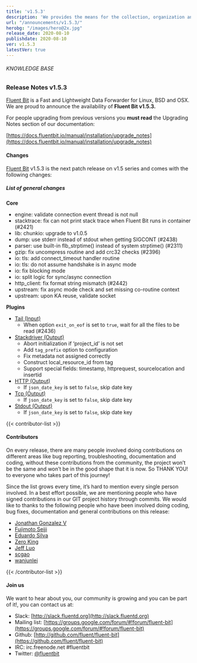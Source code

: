 ```yaml
---
title: 'v1.5.3'
description: 'We provides the means for the collection, organization and computerized retrieval of knowledgeand Lightweight Data Forwarder for Linux, BSD and OSX. We are proud to announce the availability of Fluent Bit v1.5.3.'
url: "/announcements/v1.5.3/"
herobg: "/images/hero@2x.jpg"
release_date: 2020-08-10
publishdate: 2020-08-10
ver: v1.5.3
latestVer: true
---
```



###### KNOWLEDGE BASE

### Release Notes v1.5.3

[Fluent Bit](https://fluentbit.io/) is a Fast and Lightweight Data Forwarder for Linux, BSD and OSX. We are proud to announce the availability of **Fluent Bit v1.5.3.**

For people upgrading from previous versions you **must read** the Upgrading Notes section of our documentation:

[https://docs.fluentbit.io/manual/installation/upgrade_notes](https://docs.fluentbit.io/manual/installation/upgrade_notes)

#### Changes

[Fluent Bit](https://fluentbit.io) v1.5.3 is the next patch release on v1.5 series and comes with the following changes:

##### List of general changes


**Core**

* engine: validate connection event thread is not null
* stacktrace: fix can not print stack trace when Fluent Bit runs in container (#2421)
* lib: chunkio: upgrade to v1.0.5
* dump: use stderr instead of stdout when getting SIGCONT (#2438)
* parser: use built-in flb_strptime() instead of system strptime() (#2311)
* gzip: fix uncompress routine and add crc32 checks (#2396)
* io: tls: add connect_timeout handler routine
* io: tls: do not assume handshake is in async mode
* io: fix blocking mode
* io: split logic for sync/async connection
* http_client: fix format string mismatch (#2442)
* upstream: fix async mode check and set missing co-routine context
* upstream: upon KA reuse, validate socket


**Plugins**

* [Tail (Input)](https://docs.fluentbit.io/manual/pipeline/inputs/tail/)
  * When option `exit_on_eof` is set to `true`, wait for all the files to be read (#2436)
* [Stackdriver (Output)](https://docs.fluentbit.io/manual/pipeline/outputs/stackdriver/)
  * Abort initialization if ‘project_id’ is not set
  * Add `tag_prefix` option to configuration
  * Fix metadata not assigned correctly
  * Construct local_resource_id from tag
  * Support special fields: timestamp, httprequest, sourcelocation and insertid
* [HTTP (Output)](https://docs.fluentbit.io/manual/pipeline/outputs/http/)
  * If `json_date_key` is set to `false`, skip date key
* [Tcp (Output)](https://docs.fluentbit.io/manual/pipeline/outputs/tcp/)
  * If `json_date_key` is set to `false`, skip date key
* [Stdout (Output)](https://docs.fluentbit.io/manual/pipeline/outputs/stdout/)
  * If `json_date_key` is set to `false`, skip date key


{{< contributor-list >}}

#### Contributors

On every release, there are many people involved doing contributions on different areas like bug reporting, troubleshooting, documentation and coding, without these contributions from the community, the project won’t be the same and won’t be in the good shape that it is now. So THANK YOU! to everyone who takes part of this journey!

Since the list grows every time, it’s hard to mention every single person involved. In a best effort possible, we are mentioning people who have signed contributions in our GIT project history through commits. We would like to thanks to the following people who have been involved doing coding, bug fixes, documentation and general contributions on this release:

* [Jonathan Gonzalez V](https://github.com/sxd)
* [Fujimoto Seiji](https://github.com/fujimotos)
* [Eduardo Silva](https://github.com/edsiper)
* [Zero King](https://github.com/l2dy)
* [Jeff Luo](https://github.com/JeffLuoo)
* [scgao](https://github.com/scgao)
* [wanjunlei](https://github.com/wanjunlei)

{{< /contributor-list >}}

#### Join us

We want to hear about you, our community is growing and you can be part of it!, you can contact us at:

* Slack: [http://slack.fluentd.org](http://slack.fluentd.org)
* Mailing list: [https://groups.google.com/forum/#!forum/fluent-bit](https://groups.google.com/forum/#!forum/fluent-bit)
* Github: [http://github.com/fluent/fluent-bit](https://github.com/fluent/fluent-bit)
* IRC: irc.freenode.net #fluentbit
* Twitter: [@fluentbit](https://twitter.com/fluentbit)